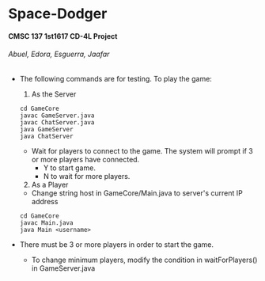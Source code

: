 # Space-Dodger
#### CMSC 137 1st1617 CD-4L Project
###### Abuel, Edora, Esguerra, Jaafar

* The following commands are for testing. To play the game:
  1.  As the Server

    ```
    cd GameCore
	javac GameServer.java
	javac ChatServer.java
    java GameServer
	java ChatServer
    ```
    * Wait for players to connect to the game. The system will prompt if 3 or more players have connected.
      * Y to start game.
      * N to wait for more players.

  2. As a Player
    * Change string host in GameCore/Main.java to server's current IP address
    ```
    cd GameCore
    javac Main.java
    java Main <username>
    ```

* There must be 3 or more players in order to start the game.
  * To change minimum players, modify the condition in waitForPlayers() in GameServer.java